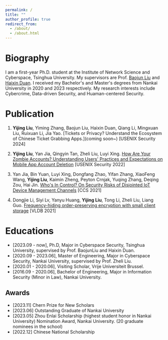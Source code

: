 ```yaml
---
permalink: /
title: ""
author_profile: true
redirect_from: 
  - /about/
  - /about.html
---
```

Biography 
======
I am a first-year Ph.D. student at the Institute of Network Science and Cyberspace, Tsinghua University. My supervisors are Prof. [Baojun Liu](https://www.liubaojun.org/) and [Haixin Duan](https://netsec.ccert.edu.cn/people/duanhx/). I received my Bachelor's and Master's degrees from Nankai University in 2020 and 2023 respectively. My research interests include Cybercrime, Data-driven Security, and Huaman-centered Security. 


Publication 
======
1. **Yijing Liu**, Yiming Zhang, Baojun Liu, Haixin Duan, Qiang Li, Mingxuan Liu, Ruixuan Li, Jia Yao. [Tickets or Privacy? Understand the Ecosystem of Chinese Ticket Grabbing Apps.](coming soon~) \[USENIX Security 2024\] 


2. **Yijing Liu**, Yan Jia, Qingyin Tan, Zheli Liu, Luyi Xing. [How Are Your Zombie Accounts? Understanding Users' Practices and Expectations on Mobile App Account Deletion](/assets/usenix22.pdf) \[USENIX Security 2022\]  


3. Yan Jia, Bin Yuan, Luyi Xing, Dongfang Zhao, Yifan Zhang, XiaoFeng Wang, **Yijing Liu**, Kaimin Zheng, Peyton Crnjak, Yuqing Zhang, Deqing Zou, Hai Jin. [Who's In Control? On Security Risks of Disjointed IoT Device Management Channels](/assets/ccs21.pdf) \[CCS 2021\]


4. Dongjie Li, Siyi Lv, Yanyu Huang, **Yijing Liu**, Tong Li, Zheli Liu, Liang Guo. [Frequency-hiding order-preserving encryption with small client storage](/assets/vldb21.pdf) \[VLDB 2021\]

  

Educations
======
* \[2023.09 - now\], Ph.D, Major in Cyberspace Security, Tsinghua University, supervised by Prof. BaojunLiu and Haixin Duan.
* \[2020.09 - 2023.06\], Master of Engineering, Major in Cyberspace Security, Nankai University, supervised by Prof. Zheli Liu.
* \[2020.01 - 2020.06\], Visiting Scholar, Vrije Universiteit Brussel.
* \[2016.09 - 2020.06\], Bachelor of Engineering, Major in Information Security (Minor in Law), Nankai University.


Awards
------
* \[2023.11\] Chern Prize for New Scholars 
* \[2023.06\] Outstanding Graduate of Nankai University
* \[2023.05\] Zhou Enlai Scholarship (highest student honor in Nankai University) Nomination Award, Nankai University. (20 graduate nominees in the school)
* \[2022.12\] Chinese National Scholarship
